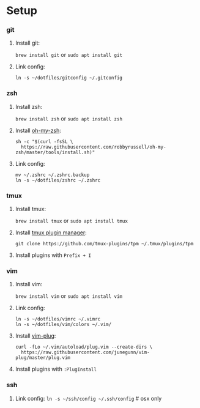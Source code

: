 # Setup

### git
1. Install git:

    `brew install git` or `sudo apt install git`

2. Link config:

    ```
    ln -s ~/dotfiles/gitconfig ~/.gitconfig
    ```


### zsh
1. Install zsh:

    `brew install zsh` or `sudo apt install zsh`

2. Install [oh-my-zsh](https://github.com/robbyrussell/oh-my-zsh):

    ```
    sh -c "$(curl -fsSL \
      https://raw.githubusercontent.com/robbyrussell/oh-my-zsh/master/tools/install.sh)"
    ```

3. Link config:

    ```
    mv ~/.zshrc ~/.zshrc.backup
    ln -s ~/dotfiles/zshrc ~/.zshrc
    ```


### tmux
1. Install tmux:

    `brew install tmux` or `sudo apt install tmux`

2. Install [tmux plugin manager](https://github.com/tmux-plugins/tpm):

    ```
    git clone https://github.com/tmux-plugins/tpm ~/.tmux/plugins/tpm
    ```

3. Install plugins with `Prefix + I`


### vim
1. Install vim:

    `brew install vim` or `sudo apt install vim`

2. Link config:

    ```
    ln -s ~/dotfiles/vimrc ~/.vimrc
    ln -s ~/dotfiles/vim/colors ~/.vim/
    ```

4. Install [vim-plug](https://github.com/junegunn/vim-plug):

    ```
    curl -fLo ~/.vim/autoload/plug.vim --create-dirs \
      https://raw.githubusercontent.com/junegunn/vim-plug/master/plug.vim
    ```

5. Install plugins with `:PlugInstall`


### ssh
1. Link config: `ln -s ~/ssh/config ~/.ssh/config` # osx only
